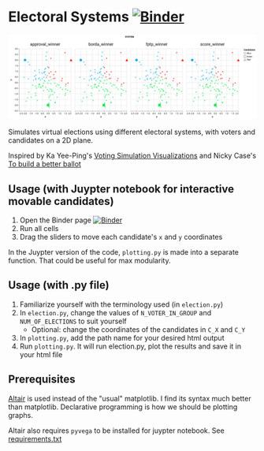 # Electoral Systems [![Binder](https://mybinder.org/badge_logo.svg)](https://mybinder.org/v2/gh/yc-tsui/electoral-systems/master)

![Preview](https://raw.githubusercontent.com/yc-tsui/electoral-systems/master/example_output.png)

Simulates virtual elections using different electoral systems, with voters and candidates on a 2D plane.

Inspired by Ka Yee-Ping's [Voting Simulation Visualizations](http://zesty.ca/voting/sim/) and Nicky Case's [To build a better ballot](https://ncase.me/ballot/)


## Usage (with Juypter notebook for interactive movable candidates)

1. Open the Binder page [![Binder](https://mybinder.org/badge_logo.svg)](https://mybinder.org/v2/gh/yc-tsui/electoral-systems/master)
2. Run all cells
3. Drag the sliders to move each candidate's `x` and `y` coordinates

In the Juypter version of the code, `plotting.py` is made into a separate function. That could be useful for max modularity.


## Usage (with .py file)

1. Familiarize yourself with the terminology used (in `election.py`)
2. In `election.py`, change the values of `N_VOTER_IN_GROUP` and `NUM_OF_ELECTIONS` to suit yourself
    - Optional: change the coordinates of the candidates in `C_X` and `C_Y`
3. In `plotting.py`, add the path name for your desired html output
4. Run `plotting.py`. It will run election.py, plot the results and save it in your html file


## Prerequisites

[Altair](http://altair-viz.github.io/) is used instead of the "usual" matplotlib. I find its syntax much better than matplotlib. Declarative programming is how we should be plotting graphs.

Altair also requires `pyvega` to be installed for juypter notebook. See [requirements.txt](https://github.com/yc-tsui/electoral-systems/blob/master/requirements.txt)
